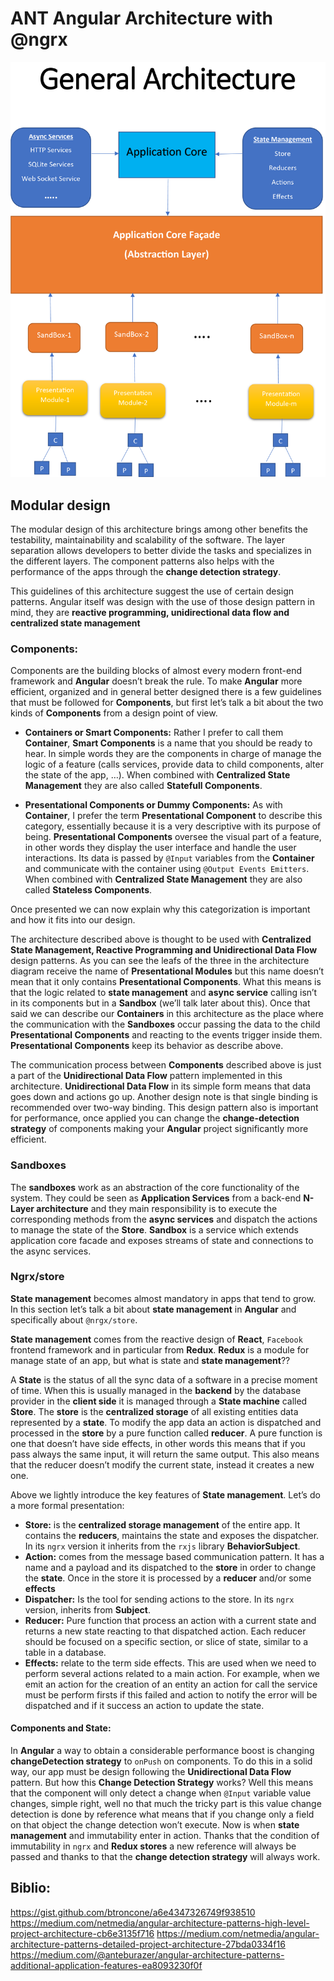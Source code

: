 # ANT Angular Architecture with @ngrx

![architecture diagram](./GeneralArchitectureAngularAnd@ngrx.png "Logo Angular Architecture")

## Modular design

The modular design of this architecture brings among other benefits the testability, maintainability and scalability of the software. The layer separation allows developers to better divide the tasks and specializes in the different layers. The component patterns also helps with the performance of the apps through the **change detection strategy**.

This guidelines of this architecture suggest the use of certain design patterns. Angular itself was design with the use of those design pattern in mind, they are **reactive programming, unidirectional data flow and centralized state management**

### Components:

Components are the building blocks of almost every modern front-end framework and **Angular** doesn’t break the rule. To make **Angular** more efficient, organized and in general better designed there is a few guidelines that must be followed for **Components**, but first let’s talk a bit about the two kinds of **Components** from a design point of view.

* **Containers or Smart Components:** Rather I prefer to call them **Container**, **Smart Components** is a name that you should be ready to hear. In simple words they are the components in charge of manage the logic of a feature (calls services, provide data to child components, alter the state of the app, …). When combined with **Centralized State Management** they are also called **Statefull Components**.

* **Presentational Components or Dummy Components:** As with **Container**, I prefer the term **Presentational Component** to describe this category, essentially because it is a very descriptive with its purpose of being. **Presentational Components** oversee the visual part of a feature, in other words they display the user interface and handle the user interactions. Its data is passed by `@Input` variables from the **Container** and communicate with the container using `@Output Events Emitters`. When combined with **Centralized State Management** they are also called **Stateless Components**.

Once presented we can now explain why this categorization is important and how it fits into our design.

The architecture described above is thought to be used with **Centralized State Management, Reactive Programming and Unidirectional Data Flow** design patterns. As you can see the leafs of the three in the architecture diagram receive the name of **Presentational Modules** but this name doesn’t mean that it only contains **Presentational Components**. What this means is that the logic related to **state management** and **async service** calling isn’t in its components but in a **Sandbox** (we’ll talk later about this). Once that said we can describe our **Containers** in this architecture as the place where the communication with the **Sandboxes** occur passing the data to the child **Presentational Components** and reacting to the events trigger inside them. **Presentational Components** keep its behavior as describe above.

The communication process between **Components** described above is just a part of the **Unidirectional Data Flow** pattern implemented in this architecture. **Unidirectional Data Flow** in its simple form means that data goes down and actions go up. Another design note is that single binding is recommended over two-way binding. This design pattern also is important for performance, once applied you can change the **change-detection strategy** of components making your **Angular** project significantly more efficient.

### Sandboxes

The **sandboxes** work as an abstraction of the core functionality of the system. They could be seen as **Application Services** from a back-end **N-Layer architecture** and they main responsibility is to execute the corresponding methods from the **async services** and dispatch the actions to manage the state of the **Store**. **Sandbox** is a service which extends application core facade and exposes streams of state and connections to the async services.

### Ngrx/store

**State management** becomes almost mandatory in apps that tend to grow. In this section let’s talk a bit about **state management** in **Angular** and specifically about `@nrgx/store`.

**State management** comes from the reactive design of **React**, `Facebook` frontend framework and in particular from **Redux**. **Redux** is a module for manage state of an app, but what is state and **state management**??

A **State** is the status of all the sync data of a software in a precise moment of time. When this is usually managed in the **backend** by the database provider in the **client side** it is managed through a **State machine** called **Store**. The **store** is the **centralized storage** of all existing entities data represented by a **state**. To modify the app data an action is dispatched and processed in the **store** by a pure function called **reducer**. A pure function is one that doesn’t have side effects, in other words this means that if you pass always the same input, it will return the same output. This also means that the reducer doesn’t modify the current state, instead it creates a new one.

Above we lightly introduce the key features of **State management**. Let’s do a more formal presentation:

* **Store:** is the **centralized storage management** of the entire app. It contains the **reducers**, maintains the state and exposes the dispatcher. In its `ngrx` version it inherits from the `rxjs` library **BehaviorSubject**.
* **Action:** comes from the message based communication pattern. It has a name and a payload and its dispatched to the **store** in order to change the **state**. Once in the store it is processed by a **reducer** and/or some **effects**
* **Dispatcher:** Is the tool for sending actions to the store. In its `ngrx` version, inherits from **Subject**.
* **Reducer:** Pure function that process an action with a current state and returns a new state reacting to that dispatched action. Each reducer should be focused on a specific section, or slice of state, similar to a table in a database.
* **Effects:** relate to the term side effects. This are used when we need to perform several actions related to a main action. For example, when we emit an action for the creation of an entity an action for call the service must be perform firsts if this failed and action to notify the error will be dispatched and if it success an action to update the state.

#### Components and State:

In **Angular** a way to obtain a considerable performance boost is changing **changeDetection strategy** to `onPush` on components. To do this in a solid way, our app must be design following the **Unidirectional Data Flow** pattern. But how this **Change Detection Strategy** works? Well this means that the component will only detect a change when `@Input` variable value changes, simple right, well no that much the tricky part is this value change detection is done by reference what means that if you change only a field on that object the change detection won’t execute. Now is when **state management** and immutability enter in action. Thanks that the condition of immutability in `ngrx` and **Redux stores** a new reference will always be passed and thanks to that the **change detection strategy** will always work.

## Biblio:
https://gist.github.com/btroncone/a6e4347326749f938510
https://medium.com/netmedia/angular-architecture-patterns-high-level-project-architecture-cb6e3135f716
https://medium.com/netmedia/angular-architecture-patterns-detailed-project-architecture-27bda0334f16
https://medium.com/@anteburazer/angular-architecture-patterns-additional-application-features-ea8093230f0f

